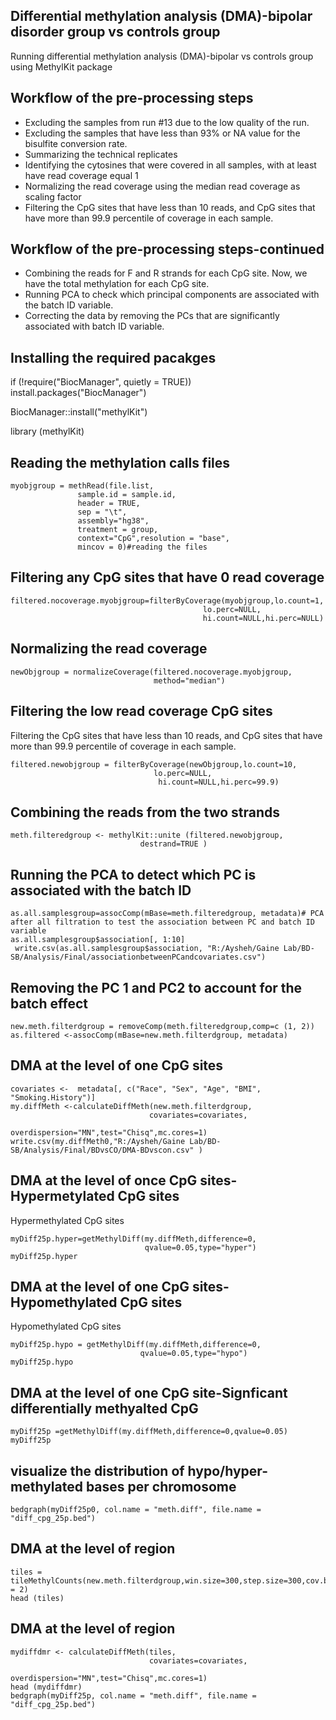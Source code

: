 


## Differential methylation analysis (DMA)-bipolar disorder group vs controls group 
Running differential methylation analysis (DMA)-bipolar vs controls group using MethylKit package 

## Workflow of the pre-processing steps

- Excluding the samples from run #13 due to the low quality of the run. 
- Excluding the samples that have less than 93% or NA value for the bisulfite conversion rate.  
- Summarizing the technical replicates
- Identifying the cytosines that were covered in all samples, with at least have read coverage equal 1 
- Normalizing the read coverage using the median read coverage as scaling factor
- Filtering the CpG sites that have less than 10 reads, and CpG sites that have more than 99.9 percentile of coverage in each sample.

## Workflow of the pre-processing steps-continued

- Combining the reads for F and R strands for each CpG site. Now, we have the total methylation for each CpG site.
- Running PCA to check which principal components are associated with the batch ID variable.  
- Correcting the data by removing the PCs that are significantly associated with batch ID variable. 


## Installing the required pacakges

if (!require("BiocManager", quietly = TRUE))
    install.packages("BiocManager")

BiocManager::install("methylKit")

 library (methylKit)
 
## Reading the methylation calls files 
               
```{r echo= TRUE, results= "hide",message = FALSE  }
myobjgroup = methRead(file.list,
               sample.id = sample.id,
               header = TRUE, 
               sep = "\t", 
               assembly="hg38",
               treatment = group,
               context="CpG",resolution = "base", 
               mincov = 0)#reading the files 
```
## Filtering any CpG sites that have 0 read coverage 
``` {r echo= TRUE, results = "hide", message = FALSE}
filtered.nocoverage.myobjgroup=filterByCoverage(myobjgroup,lo.count=1,
                                           lo.perc=NULL,
                                           hi.count=NULL,hi.perc=NULL)
```
## Normalizing the read coverage 


``` {r echo= TRUE, results= "hide" , message = FALSE}
newObjgroup = normalizeCoverage(filtered.nocoverage.myobjgroup,
                                method="median")
```

## Filtering the low read coverage CpG sites 

Filtering the CpG sites that have less than 10 reads, and CpG sites that have more than 99.9 percentile of coverage in each sample.


``` {r echo= TRUE, results= "hide" ,message = FALSE }
filtered.newobjgroup = filterByCoverage(newObjgroup,lo.count=10,
                                lo.perc=NULL,
                                 hi.count=NULL,hi.perc=99.9)
```
## Combining the reads from the two strands

``` {r echo= TRUE, results="hide" , message = FALSE}
meth.filteredgroup <- methylKit::unite (filtered.newobjgroup,
                             destrand=TRUE )
```
## Running the PCA to detect which PC is associated with the batch ID

``` {r echo= TRUE, message = FALSE}
as.all.samplesgroup=assocComp(mBase=meth.filteredgroup, metadata)# PCA after all filtration to test the association between PC and batch ID variable 
as.all.samplesgroup$association[, 1:10]
 write.csv(as.all.samplesgroup$association, "R:/Aysheh/Gaine Lab/BD-SB/Analysis/Final/associationbetweenPCandcovariates.csv")
```
## Removing the PC 1 and PC2 to account for the batch effect 

``` {r echo= TRUE, message = FALSE}
new.meth.filterdgroup = removeComp(meth.filteredgroup,comp=c (1, 2))
as.filtered <-assocComp(mBase=new.meth.filterdgroup, metadata)
```

## DMA at the level of one CpG sites

``` {r echo= TRUE, message = FALSE}
covariates <-  metadata[, c("Race", "Sex", "Age", "BMI",  "Smoking.History")]
my.diffMeth <-calculateDiffMeth(new.meth.filterdgroup,
                               covariates=covariates,
                               overdispersion="MN",test="Chisq",mc.cores=1)
write.csv(my.diffMeth0,"R:/Aysheh/Gaine Lab/BD-SB/Analysis/Final/BDvsCO/DMA-BDvscon.csv" )
```

## DMA at the level of once CpG sites-Hypermetylated CpG sites

Hypermethylated CpG sites

``` {r echo= TRUE, message = FALSE }
myDiff25p.hyper=getMethylDiff(my.diffMeth,difference=0,
                              qvalue=0.05,type="hyper")
myDiff25p.hyper
```

## DMA at the level of one CpG sites-Hypomethylated CpG sites

Hypomethylated CpG sites

``` {r echo= TRUE, message = FALSE }
myDiff25p.hypo = getMethylDiff(my.diffMeth,difference=0,
                             qvalue=0.05,type="hypo")
myDiff25p.hypo
```

## DMA at the level of one CpG site-Signficant differentially methyalted CpG 
``` {r echo= TRUE, message = FALSE }
myDiff25p =getMethylDiff(my.diffMeth,difference=0,qvalue=0.05)
myDiff25p
```
## visualize the distribution of hypo/hyper-methylated bases per chromosome

``` {r echo= TRUE, message = FALSE}
bedgraph(myDiff25p0, col.name = "meth.diff", file.name = "diff_cpg_25p.bed")
```
## DMA at the level of region

``` {r echo= TRUE, message = FALSE }
tiles = tileMethylCounts(new.meth.filterdgroup,win.size=300,step.size=300,cov.bases = 2)
head (tiles)
```

## DMA at the level of region

``` {r echo= TRUE, message = FALSE }
mydiffdmr <- calculateDiffMeth(tiles,
                               covariates=covariates,
                               overdispersion="MN",test="Chisq",mc.cores=1)
head (mydiffdmr)
bedgraph(myDiff25p, col.name = "meth.diff", file.name = "diff_cpg_25p.bed")

```
